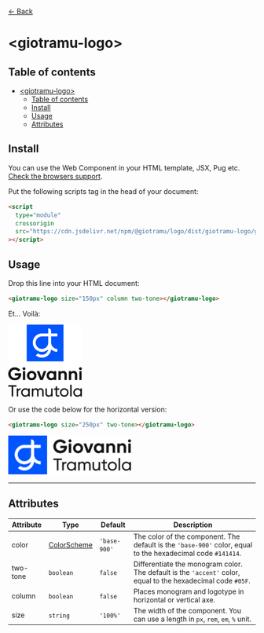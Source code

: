 [← Back](../README.md)

# \<giotramu-logo>

## Table of contents

- [\<giotramu-logo>](#giotramu-logo)
  - [Table of contents](#table-of-contents)
  - [Install](#install)
  - [Usage](#usage)
  - [Attributes](#attributes)

## Install

You can use the Web Component in your HTML template, JSX, Pug etc. [Check the browsers support](./browsers-support.md).

Put the following scripts tag in the head of your document:

```html
<script
  type="module"
  crossorigin
  src="https://cdn.jsdelivr.net/npm/@giotramu/logo/dist/giotramu-logo/giotramu-logo.esm.js"
></script>
```

## Usage

Drop this line into your HTML document:

```html
<giotramu-logo size="150px" column two-tone></giotramu-logo>
```

Et... Voilà:

<img width="150px" src="../assets/svg/logo-v-accent-base-900.svg" alt="Giovanni Tramutola" />

Or use the code below for the horizontal version:

```html
<giotramu-logo size="250px" two-tone></giotramu-logo>
```

<img width="250px" src="../assets/svg/logo-h-accent-base-900.svg" alt="Giovanni Tramutola" />

---

## Attributes

<table>
  <thead>
    <tr>
      <th>Attribute</th>
      <th>Type</th>
      <th>Default</th>
      <th>Description</th>
    </tr>
  <tbody>
    <tr>
      <td>color</td>
      <td><a href="./color-scheme.md" title="Color scheme">ColorScheme</a></td>
      <td><code>'base-900'</code></td>
      <td>The color of the component. The default is the <code>'base-900'</code> color, equal to the hexadecimal code <code>#141414</code>.</td>
    </tr>
    <tr>
      <td>two-tone</td>
      <td><code>boolean</code></td>
      <td><code>false</code></td>
      <td>Differentiate the monogram color. The default is the <code>'accent'</code> color, equal to the hexadecimal code <code>#05F</code>.</td>
    </tr>
    <tr>
      <td>column</td>
      <td><code>boolean</code></td>
      <td><code>false</code></td>
      <td>Places monogram and logotype in horizontal or vertical axe.</td>
    </tr>
    <tr>
      <td>size</td>
      <td><code>string</code></td>
      <td><code>'100%'</code></td>
      <td>The width of the component. You can use a length in <code>px</code>, <code>rem</code>, <code>em</code>, <code>%</code> unit.</td>
    <tr>
  </tbody>
</table>
